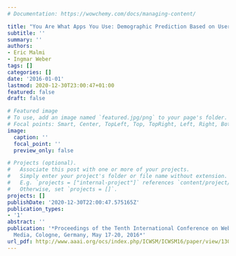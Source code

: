 ```yaml
---
# Documentation: https://wowchemy.com/docs/managing-content/

title: "You Are What Apps You Use: Demographic Prediction Based on User's Apps"
subtitle: ''
summary: ''
authors:
- Eric Malmi
- Ingmar Weber
tags: []
categories: []
date: '2016-01-01'
lastmod: 2020-12-30T23:00:47+01:00
featured: false
draft: false

# Featured image
# To use, add an image named `featured.jpg/png` to your page's folder.
# Focal points: Smart, Center, TopLeft, Top, TopRight, Left, Right, BottomLeft, Bottom, BottomRight.
image:
  caption: ''
  focal_point: ''
  preview_only: false

# Projects (optional).
#   Associate this post with one or more of your projects.
#   Simply enter your project's folder or file name without extension.
#   E.g. `projects = ["internal-project"]` references `content/project/deep-learning/index.md`.
#   Otherwise, set `projects = []`.
projects: []
publishDate: '2020-12-30T22:00:47.575165Z'
publication_types:
- '1'
abstract: ''
publication: '*Proceedings of the Tenth International Conference on Web and Social
  Media, Cologne, Germany, May 17-20, 2016*'
url_pdf: http://www.aaai.org/ocs/index.php/ICWSM/ICWSM16/paper/view/13047
---
```

